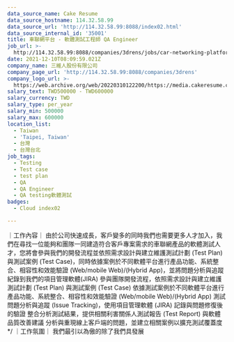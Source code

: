 ```yaml
---
data_source_name: Cake Resume
data_source_hostname: 114.32.58.99
data_source_url: 'http://114.32.58.99:8088/index02.html'
data_source_internal_id: '35001'
title: 車聯網平台 - 軟體測試工程師 QA Engineer
job_url: >-
  http://114.32.58.99:8088/companies/3drens/jobs/car-networking-platform-qa-engineer
date: 2021-12-10T08:09:59.021Z
company_name: 三維人股份有限公司
company_page_url: 'http://114.32.58.99:8088/companies/3drens'
company_logo_url: >-
  https://web.archive.org/web/20220310122200/https://media.cakeresume.com/image/upload/s--GjbNxqLZ--/c_pad,fl_png8,h_200,w_200/v1586935769/g1ecahxyojewz5xdadrk.png
salary_text: TWD500000 - TWD600000
salary_currency: TWD
salary_type: per_year
salary_min: 500000
salary_max: 600000
location_list:
  - Taiwan
  - 'Taipei, Taiwan'
  - 台灣
  - 台灣台北
job_tags:
  - Testing
  - Test case
  - test plan
  - QA
  - QA Engineer
  - QA testing軟體測試
badges:
  - Cloud index02

---
```


｜工作內容｜ 由於公司快速成長，客戶變多的同時我們也需要更多人才加入，我們在尋找一位能夠和團隊一同建造符合客戶專案需求的車聯網產品的軟體測試人才，您將會參與我們的開發流程並依照需求設計與建立維護測試計劃 (Test Plan) 與測試案例 (Test Case)，同時依據案例於不同軟體平台進行產品功能、系統整合、相容性和效能驗證 (Web/mobile Web)/(Hybrid App)，並將問題分析與追蹤紀錄到我們的項目管理軟體(JIRA) 參與團隊開發流程，依照需求設計與建立維護測試計劃 (Test Plan) 與測試案例 (Test Case) 依據測試案例於不同軟體平台進行產品功能、系統整合、相容性和效能驗證 (Web/mobile Web)/(Hybrid App) 測試問題分析與追蹤 (Issue Tracking)，使用項目管理軟體 (JIRA) 記錄與問題修復後的驗證 整合分析測試結果，提供相關利害關係人測試報告 (Test Report) 與軟體品質改善建議 分析與重現線上客戶端的問題，並建立相關案例以擴充測試覆蓋度 */ ｜工作氛圍｜ 我們最引以為傲的除了我們具發展